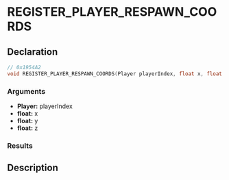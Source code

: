 # REGISTER_PLAYER_RESPAWN_COORDS

## Declaration
```cpp
// 0x1954A2
void REGISTER_PLAYER_RESPAWN_COORDS(Player playerIndex, float x, float y, float z);
```

### Arguments
- **Player:** playerIndex
- **float:** x
- **float:** y
- **float:** z

### Results

## Description
